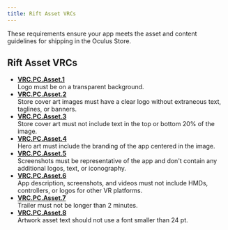 ```yaml
---
title: Rift Asset VRCs
---
```

These requirements ensure your app meets the asset and content guidelines for shipping in the Oculus Store.

## Rift Asset VRCs

* **[VRC.PC.Asset.1](/distribute/latest/concepts/vrc-pc-asset-1/)**  
Logo must be on a transparent background.
* **[VRC.PC.Asset.2](/distribute/latest/concepts/vrc-pc-asset-2/)**  
Store cover art images must have a clear logo without extraneous text, taglines, or banners.
* **[VRC.PC.Asset.3](/distribute/latest/concepts/vrc-pc-asset-3/)**  
Store cover art must not include text in the top or bottom 20% of the image.
* **[VRC.PC.Asset.4](/distribute/latest/concepts/vrc-pc-asset-4/)**  
Hero art must include the branding of the app centered in the image.
* **[VRC.PC.Asset.5](/distribute/latest/concepts/vrc-pc-asset-5/)**  
Screenshots must be representative of the app and don't contain any additional logos, text, or iconography.
* **[VRC.PC.Asset.6](/distribute/latest/concepts/vrc-pc-asset-6/)**  
App description, screenshots, and videos must not include HMDs, controllers, or logos for other VR platforms.
* **[VRC.PC.Asset.7](/distribute/latest/concepts/vrc-pc-asset-7/)**  
Trailer must not be longer than 2 minutes.
* **[VRC.PC.Asset.8](/distribute/latest/concepts/vrc-pc-asset-8/)**  
Artwork asset text should not use a font smaller than 24 pt.
